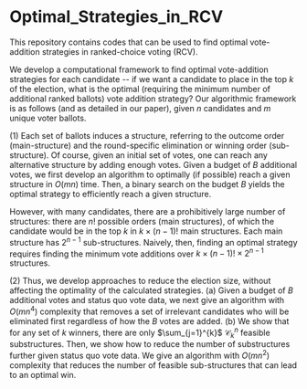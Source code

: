 # Optimal_Strategies_in_RCV
This repository contains codes that can be used to find optimal vote-addition strategies in ranked-choice voting (RCV). 

We develop a computational framework to find optimal vote-addition strategies for each candidate -- if we want a candidate to place in the top $k$ of the election, what is the optimal (requiring the minimum number of additional ranked ballots) vote addition strategy? Our algorithmic framework is as follows (and as detailed in our paper), given $n$ candidates and $m$ unique voter ballots.

(1) Each set of ballots induces a structure, referring to the outcome order (main-structure) and the round-specific elimination or winning order (sub-structure). Of course, given an initial set of votes, one can reach any alternative structure by adding enough votes.  Given a budget of $B$ additional votes, we first develop an algorithm to optimally (if possible) reach a given structure in $O(mn)$ time. Then, a binary search on the budget $B$ yields the optimal strategy to efficiently reach a given structure. 

However, with many candidates, there are a prohibitively large number of structures: there are $n!$ possible orders (main structures), of which the candidate would be in the top $k$ in $k \times (n - 1)!$ main structures. Each main structure has $2^{n-1}$ sub-structures. Naively, then, finding an optimal strategy requires finding the minimum vote additions over $k \times (n - 1)! \times 2^{n-1}$ structures.  

(2) Thus, we develop approaches to reduce the election size, without affecting the optimality of the calculated strategies. (a) Given a budget of $B$ additional votes and status quo vote data, we next give an algorithm with $O(mn^4)$ complexity that removes a set of irrelevant candidates who will be eliminated first regardless of how the $B$ votes are added. (b) We show that for any set of $k$ winners, there are only $\sum_{j=1}^{k}$ $\mathcal{C}^n_k$ feasible substructures. Then, we show how to reduce the number of substructures further given status quo vote data. We give an algorithm with $O(mn^2)$ complexity that reduces the number of feasible sub-structures that can lead to an optimal win. 

